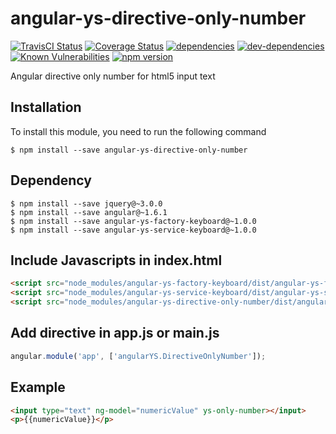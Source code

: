 # angular-ys-directive-only-number

[![TravisCI Status][travis-image]][travis-url]
[![Coverage Status][coveralls-image]][coveralls-url]
[![dependencies][dependencies-image]][dependencies-url]
[![dev-dependencies][dev-dependencies-image]][dev-dependencies-url]
[![Known Vulnerabilities][vulnerabilities-image]][vulnerabilities-url]
[![npm version][npm-image]][npm-url]


Angular directive only number for html5 input text


## Installation
To install this module, you need to run the following command

```
$ npm install --save angular-ys-directive-only-number
```

## Dependency

```
$ npm install --save jquery@~3.0.0
$ npm install --save angular@~1.6.1
$ npm install --save angular-ys-factory-keyboard@~1.0.0
$ npm install --save angular-ys-service-keyboard@~1.0.0
```

## Include Javascripts in index.html

```html
<script src="node_modules/angular-ys-factory-keyboard/dist/angular-ys-factory-keyboard.js"></script>
<script src="node_modules/angular-ys-service-keyboard/dist/angular-ys-service-keyboard.js"></script>
<script src="node_modules/angular-ys-directive-only-number/dist/angular-ys-directive-only-number.js"></script>
```

## Add directive in app.js or main.js

```Javascript
angular.module('app', ['angularYS.DirectiveOnlyNumber']);
```

## Example

```html
<input type="text" ng-model="numericValue" ys-only-number></input>
<p>{{numericValue}}</p>
```

[travis-image]: https://travis-ci.org/yadickson/angular-ys-directive-only-number.svg
[travis-url]: https://travis-ci.org/yadickson/angular-ys-directive-only-number

[coveralls-image]: https://coveralls.io/repos/github/yadickson/angular-ys-directive-only-number/badge.svg
[coveralls-url]: https://coveralls.io/github/yadickson/angular-ys-directive-only-number

[dependencies-image]: https://david-dm.org/yadickson/angular-ys-directive-only-number/status.svg
[dependencies-url]: https://david-dm.org/yadickson/angular-ys-directive-only-number?view=list

[dev-dependencies-image]: https://david-dm.org/yadickson/angular-ys-directive-only-number/dev-status.svg
[dev-dependencies-url]: https://david-dm.org/yadickson/angular-ys-directive-only-number?type=dev&view=list

[vulnerabilities-image]: https://snyk.io/package/npm/angular-ys-directive-only-number/badge.svg
[vulnerabilities-url]: https://snyk.io/package/npm/angular-ys-directive-only-number

[npm-image]: https://badge.fury.io/js/angular-ys-directive-only-number.svg
[npm-url]: https://badge.fury.io/js/angular-ys-directive-only-number
